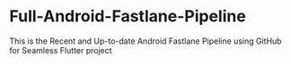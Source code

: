 # Full-Android-Fastlane-Pipeline
This is the Recent and Up-to-date Android Fastlane Pipeline using GitHub for Seamless Flutter project
